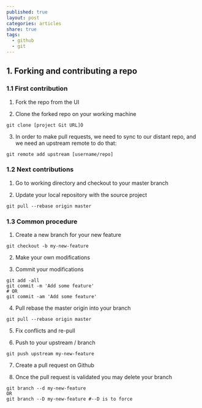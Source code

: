 ```yaml
---
published: true
layout: post
categories: articles
share: true
tags:
  - github
  - git
---
```

## 1. Forking and contributing a repo

### 1.1 First contribution

1. Fork the repo from the UI

2. Clone the forked repo on your working machine  
```shell
git clone [project Git URL]Ò
```
3. In order to make pull requests, we need to sync to our distant repo, and we need an upstream remote to do that: 
```shell
git remote add upstream [username/repo]
```

### 1.2 Next contributions

1. Go to working directory and checkout to your master branch

2. Update your local repository with the source project
```git
git pull --rebase origin master
```

### 1.3 Common procedure

1. Create a new branch for your new feature 
```shell
git checkout -b my-new-feature
```
2. Make your own modifications

3. Commit your modifications 
```shell
git add -all
git commit -m 'Add some feature'   
# OR
git commit -am 'Add some feature' 
```
4. Pull rebase the master origin into your branch 
```shell
git pull --rebase origin master
```
5. Fix conflicts and re-pull

6. Push to your upstream / branch
```git
git push upstream my-new-feature
```

7. Create a pull request on Github

8. Once the pull request is validated you may delete your branch
```shell
git branch --d my-new-feature
OR
git branch --D my-new-feature #--D is to force
```
